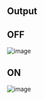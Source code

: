 ## Output
 ## __OFF__

![image](https://user-images.githubusercontent.com/91029826/144368442-4565e888-4cf0-4dd4-8e62-5d31654e1dd5.png)

 ## __ON__
  
  ![image](https://user-images.githubusercontent.com/91029826/144378249-08c3fd8f-ac64-4d57-bf84-5a199f439f51.png)
